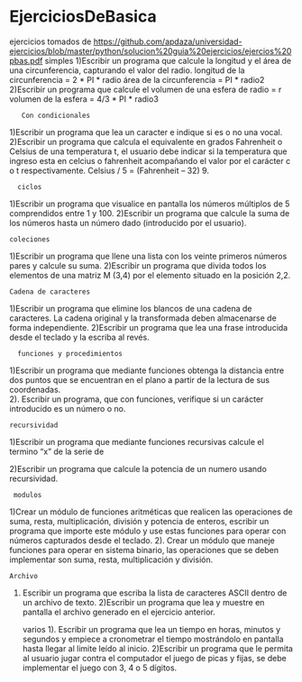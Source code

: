 # EjerciciosDeBasica
ejercicios tomados de 
https://github.com/apdaza/universidad-ejercicios/blob/master/python/solucion%20guia%20ejercicios/ejercios%20pbas.pdf
     simples
1)Escribir un programa que calcule la longitud y el área de una circunferencia, capturando el
valor del radio.
longitud de la circunferencia = 2 * PI * radio
área de la circunferencia = PI * radio2
2)Escribir un programa que calcule el volumen de una esfera de radio = r
volumen de la esfera = 4/3 * PI * radio3

       Con condicionales
1)Escribir un programa que lea un caracter e indique si es o no una vocal.
2)Escribir un programa que calcula el equivalente en grados Fahrenheit o Celsius de una
temperatura t, el usuario debe indicar si la temperatura que ingreso esta en celcius o
fahrenheit acompañando el valor por el carácter c o t respectivamente.
Celsius / 5 = (Fahrenheit – 32) 9.

      ciclos
1)Escribir un programa que visualice en pantalla los números múltiplos de 5 comprendidos
entre 1 y 100.
2)Escribir un programa que calcule la suma de los números hasta un número dado
(introducido por el usuario).

    coleciones 
1)Escribir un programa que llene una lista con los veinte primeros números pares y calcule su
suma.
2)Escribir un programa que divida todos los elementos de una matriz M (3,4) por el elemento
situado en la posición 2,2.

    Cadena de caracteres
1)Escribir un programa que elimine los blancos de una cadena de caracteres. La cadena
original y la transformada deben almacenarse de forma independiente. 
2)Escribir un programa que lea una frase introducida desde el teclado y la escriba al revés. 

      funciones y procedimientos
1)Escribir un programa que mediante funciones obtenga la distancia entre dos puntos que se
encuentran en el plano a partir de la lectura de sus coordenadas.  
2). Escribir un programa, que con funciones, verifique si un carácter introducido es un número
o no. 

    recursividad 
1)Escribir un programa que mediante funciones recursivas calcule el termino “x” de la serie de

2)Escribir un programa que calcule la potencia de un numero usando recursividad.

     modulos
1)Crear un módulo de funciones aritméticas que realicen las operaciones de suma, resta,
multiplicación, división y potencia de enteros, escribir un programa que importe este
módulo y use estas funciones para operar con números capturados desde el teclado.
2). Crear un módulo que maneje funciones para operar en sistema binario, las operaciones que
se deben implementar son suma, resta, multiplicación y división.

    Archivo
1) Escribir un programa que escriba la lista de caracteres ASCII dentro de un archivo de texto. 
2)Escribir un programa que lea y muestre en pantalla el archivo generado en el ejercicio
anterior.

     varios
1). Escribir un programa que lea un tiempo en horas, minutos y segundos y empiece a
cronometrar el tiempo mostrándolo en pantalla hasta llegar al limite leído al inicio.
2)Escribir un programa que le permita al usuario jugar contra el computador el juego de picas
y fijas, se debe implementar el juego con 3, 4 o 5 dígitos.
       
